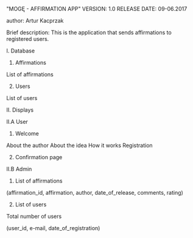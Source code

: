 "MOGĘ - AFFIRMATION APP"
VERSION: 1.0
RELEASE DATE: 09-06.2017

author: Artur Kacprzak

Brief description: This is the application that sends affirmations to registered users.

I. Database

1. Affirmations

List of affirmations


2. Users

List of users

II. Displays

II.A User

1. Welcome


About the author
About the idea
How it works
Registration

2. Confirmation page

II.B Admin

1. List of affirmations

(affirmation_id, affirmation, author, date_of_release, comments, rating)

2. List of users

Total number of users

(user_id, e-mail, date_of_registration)


